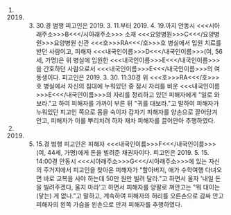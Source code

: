 1. 2019. 3. 30.경 범행
피고인은 2019. 3. 11.부터 2019. 4. 19.까지 안동시 <<<시아래주소>>>B<<</시아래주소>>> 소재 <<<요양병원>>>C<<</요양병원>>>요양병원 신관 <<<호>>>RA<<</호>>>호 병실에서 입원 치료를 받던 사람이고, 피해자 <<<내국인이름>>>D<<</내국인이름>>>(여, 56세, 가명)은 위 병실에 입원한 <<<내국인이름>>>E<<</내국인이름>>>을 간호하던 사람으로서 <<<내국인이름>>>E<<</내국인이름>>>의 여동생이다.
피고인은 2019. 3. 30. 11:30경 위 <<<호>>>RA<<</호>>>호 병실에서 자신의 침대에 누워있던 중 잠시 자리를 비운 <<<내국인이름>>>E<<</내국인이름>>>의 자리를 정리하고 있던 피해자에게 "일로 와보라."고 하여 피해자를 가까이 부른 뒤 "귀를 대보라."고 말하여 피해자가 누워있던 피고인 쪽으로 몸을 숙이자 갑자기 피해자를 양손으로 끌어당겨 안고, 피해자가 이를 뿌리치려 하자 재차 피해자를 끌어안아 추행하였다.
2. 2019. 5. 15.경 범행
피고인은 피해자 <<<내국인이름>>>F<<</내국인이름>>>(여, 44세, 가명)에게 돈을 빌려준 채권자이다.
피고인은 2019. 5. 15. 14:00경 안동시 <<<시아래주소>>>G<<</시아래주소>>>에 있는 자신의 주거지에서 피고인을 찾아온 피해자가 "할아버지, 애가 수학여행 다녀오면 바로 교복을 사야 하는데 50만 원만 빌려 달라."고 하면서 울자 '내일 돈을 빌려주겠다, 울지 마라'고 하면서 피해자를 양팔로 껴안고는 "뭐 대이는(닿는) 게 없나."고 말하고, 계속하여 피해자의 허리를 오른손으로 감싸 안고 피해자의 왼쪽 가슴을 왼손으로 만져 피해자를 추행하였다.